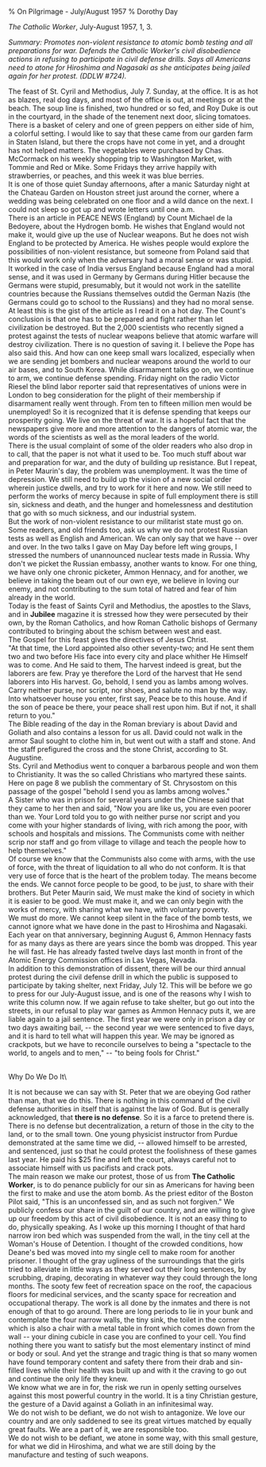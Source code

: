 % On Pilgrimage - July/August 1957
% Dorothy Day

*The Catholic Worker*, July-August 1957, 1, 3.

*Summary: Promotes non-violent resistance to atomic bomb testing and all
preparations for war. Defends the Catholic Worker's civil disobedience
actions in refusing to participate in civil defense drills. Says all
Americans need to atone for Hiroshima and Nagasaki as she anticipates
being jailed again for her protest. (DDLW \#724).*

The feast of St. Cyril and Methodius, July 7. Sunday, at the office. It
is as hot as blazes, real dog days, and most of the office is out, at
meetings or at the beach. The soup line is finished, two hundred or so
fed, and Roy Duke is out in the courtyard, in the shade of the tenement
next door, slicing tomatoes. There is a basket of celery and one of
green peppers on either side of him, a colorful setting. I would like to
say that these came from our garden farm in Staten Island, but there the
crops have not come in yet, and a drought has not helped matters. The
vegetables were purchased by Chas. McCormack on his weekly shopping trip
to Washington Market, with Tommie and Red or Mike. Some Fridays they
arrive happily with strawberries, or peaches, and this week it was blue
berries.\
 It is one of those quiet Sunday afternoons, after a manic Saturday
night at the Chateau Garden on Houston street just around the corner,
where a wedding was being celebrated on one floor and a wild dance on
the next. I could not sleep so got up and wrote letters until one a.m.\
 There is an article in PEACE NEWS (England) by Count Michael de la
Bedoyere, about the Hydrogen bomb. He wishes that England would not make
it, would give up the use of Nuclear weapons. But he does not wish
England to be protected by America. He wishes people would explore the
possibilities of non-violent resistance, but someone from Poland said
that this would work only when the adversary had a moral sense or was
stupid. It worked in the case of India versus England because England
had a moral sense, and it was used in Germany by Germans during Hitler
because the Germans were stupid, presumably, but it would not work in
the satellite countries because the Russians themselves outdid the
German Nazis (the Germans could go to school to the Russians) and they
had no moral sense.\
 At least this is the gist of the article as I read it on a hot day. The
Count's conclusion is that one has to be prepared and fight rather than
let civilization be destroyed. But the 2,000 scientists who recently
signed a protest against the tests of nuclear weapons believe that
atomic warfare will destroy civilization. There is no question of saving
it. I believe the Pope has also said this. And how can one keep small
wars localized, especially when we are sending jet bombers and nuclear
weapons around the world to our air bases, and to South Korea. While
disarmament talks go on, we continue to arm, we continue defense
spending. Friday night on the radio Victor Riesel the blind labor
reporter said that representatives of unions were in London to beg
consideration for the plight of their membership if disarmament really
went through. From ten to fifteen million men would be unemployed! So it
is recognized that it is defense spending that keeps our prosperity
going. We live on the threat of war. It is a hopeful fact that the
newspapers give more and more attention to the dangers of atomic war,
the words of the scientists as well as the moral leaders of the world.\
 There is the usual complaint of some of the older readers who also drop
in to call, that the paper is not what it used to be. Too much stuff
about war and preparation for war, and the duty of building up
resistance. But I repeat, in Peter Maurin's day, the problem was
unemployment. It was the time of depression. We still need to build up
the vision of a new social order wherein justice dwells, and try to work
for it here and now. We still need to perform the works of mercy because
in spite of full employment there is still sin, sickness and death, and
the hunger and homelessness and destitution that go with so much
sickness, and our industrial system.\
 But the work of non-violent resistance to our militarist state must go
on. Some readers, and old friends too, ask us why we do not protest
Russian tests as well as English and American. We can only say that we
have -- over and over. In the two talks I gave on May Day before left
wing groups, I stressed the numbers of unannounced nuclear tests made in
Russia. Why don't we picket the Russian embassy, another wants to know.
For one thing, we have only one chronic picketer, Ammon Hennacy, and for
another, we believe in taking the beam out of our own eye, we believe in
loving our enemy, and not contributing to the sum total of hatred and
fear of him already in the world.\
 Today is the feast of Saints Cyril and Methodius, the apostles to the
Slavs, and in **Jubilee** magazine it is stressed how they were
persecuted by their own, by the Roman Catholics, and how Roman Catholic
bishops of Germany contributed to bringing about the schism between west
and east.\
 The Gospel for this feast gives the directives of Jesus Christ.\
 "At that time, the Lord appointed also other seventy-two; and He sent
them two and two before His face into every city and place whither He
Himself was to come. And He said to them, The harvest indeed is great,
but the laborers are few. Pray ye therefore the Lord of the harvest that
He send laborers into His harvest. Go, behold, I send you as lambs among
wolves. Carry neither purse, nor script, nor shoes, and salute no man by
the way. Into whatsoever house you enter, first say, Peace be to this
house. And if the son of peace be there, your peace shall rest upon him.
But if not, it shall return to you."\
 The Bible reading of the day in the Roman breviary is about David and
Goliath and also contains a lesson for us all. David could not walk in
the armor Saul sought to clothe him in, but went out with a staff and
stone. And the staff prefigured the cross and the stone Christ,
according to St. Augustine.\
 Sts. Cyril and Methodius went to conquer a barbarous people and won
them to Christianity. It was the so called Christians who martyred these
saints.\
 Here on page 8 we publish the commentary of St. Chrysostom on this
passage of the gospel "behold I send you as lambs among wolves."\
 A Sister who was in prison for several years under the Chinese said
that they came to her then and said, "Now you are like us, you are even
poorer than we. Your Lord told you to go with neither purse nor script
and you come with your higher standards of living, with rich among the
poor, with schools and hospitals and missions. The Communists come with
neither scrip nor staff and go from village to village and teach the
people how to help themselves."\
 Of course we know that the Communists also come with arms, with the use
of force, with the threat of liquidation to all who do not conform. It
is that very use of force that is the heart of the problem today. The
means become the ends. We cannot force people to be good, to be just, to
share with their brothers. But Peter Maurin said, We must make the kind
of society in which it is easier to be good. We must make it, and we can
only begin with the works of mercy, with sharing what we have, with
voluntary poverty.\
 We must do more. We cannot keep silent in the face of the bomb tests,
we cannot ignore what we have done in the past to Hiroshima and
Nagasaki. Each year on that anniversary, beginning August 6, Ammon
Hennacy fasts for as many days as there are years since the bomb was
dropped. This year he will fast. He has already fasted twelve days last
month in front of the Atomic Energy Commission offices in Las Vegas,
Nevada.\
 In addition to this demonstration of dissent, there will be our third
annual protest during the civil defense drill in which the public is
supposed to participate by taking shelter, next Friday, July 12. This
will be before we go to press for our July-August issue, and is one of
the reasons why I wish to write this column now. If we again refuse to
take shelter, but go out into the streets, in our refusal to play war
games as Ammon Hennacy puts it, we are liable again to a jail sentence.
The first year we were only in prison a day or two days awaiting bail,
-- the second year we were sentenced to five days, and it is hard to
tell what will happen this year. We may be ignored as crackpots, but we
have to reconcile ourselves to being a "spectacle to the world, to
angels and to men," -- "to being fools for Christ."

\
 Why Do We Do It\

It is not because we can say with St. Peter that we are obeying God
rather than man, that we do this. There is nothing in this command of
the civil defense authorities in itself that is against the law of God.
But is generally acknowledged, that **there is no defense**. So it is a
farce to pretend there is. There is no defense but decentralization, a
return of those in the city to the land, or to the small town. One young
physicist instructor from Purdue demonstrated at the same time we did,
-- allowed himself to be arrested, and sentenced, just so that he could
protest the foolishness of these games last year. He paid his \$25 fine
and left the court, always careful not to associate himself with us
pacifists and crack pots.\
 The main reason we make our protest, those of us from **The Catholic
Worker**, is to do penance publicly for our sin as Americans for having
been the first to make and use the atom bomb. As the priest editor of
the Boston Pilot said, "This is an unconfessed sin, and as such not
forgiven." We publicly confess our share in the guilt of our country,
and are willing to give up our freedom by this act of civil
disobedience. It is not an easy thing to do, physically speaking. As I
woke up this morning I thought of that hard narrow iron bed which was
suspended from the wall, in the tiny cell at the Woman's House of
Detention. I thought of the crowded conditions, how Deane's bed was
moved into my single cell to make room for another prisoner. I thought
of the gray ugliness of the surroundings that the girls tried to
alleviate in little ways as they served out their long sentences, by
scrubbing, draping, decorating in whatever way they could through the
long months. The sooty few feet of recreation space on the roof, the
capacious floors for medicinal services, and the scanty space for
recreation and occupational therapy. The work is all done by the inmates
and there is not enough of that to go around. There are long periods to
lie in your bunk and contemplate the four narrow walls, the tiny sink,
the toilet in the corner which is also a chair with a metal table in
front which comes down from the wall -- your dining cubicle in case you
are confined to your cell. You find nothing there you want to satisfy
but the most elementary instinct of mind or body or soul. And yet the
strange and tragic thing is that so many women have found temporary
content and safety there from their drab and sin-filled lives while
their health was built up and with it the craving to go out and continue
the only life they knew.\
 We know what we are in for, the risk we run in openly setting ourselves
against this most powerful country in the world. It is a tiny Christian
gesture, the gesture of a David against a Goliath in an infinitesimal
way.\
 We do not wish to be defiant, we do not wish to antagonize. We love our
country and are only saddened to see its great virtues matched by
equally great faults. We are a part of it, we are responsible too.\
 We do not wish to be defiant, we atone in some way, with this small
gesture, for what we did in Hiroshima, and what we are still doing by
the manufacture and testing of such weapons.
